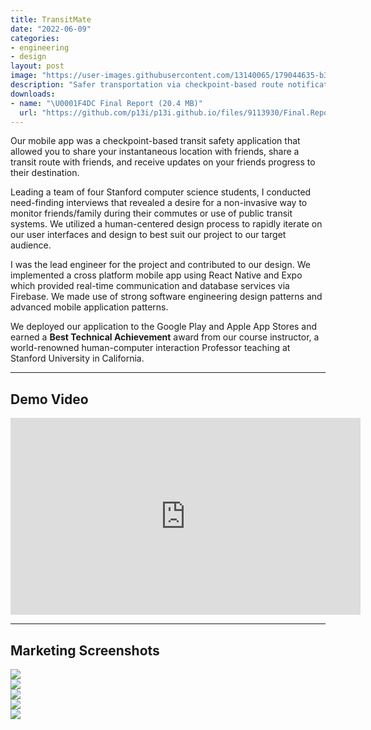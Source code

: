 ```yaml
---
title: TransitMate
date: "2022-06-09"
categories:
- engineering
- design
layout: post
image: "https://user-images.githubusercontent.com/13140065/179044635-b3fe8481-c5b3-49ce-8362-7a2c0b8df6aa.png"
description: "Safer transportation via checkpoint-based route notifications for friends and family"
downloads:
- name: "\U0001F4DC Final Report (20.4 MB)"
  url: "https://github.com/p13i/p13i.github.io/files/9113930/Final.Report.pdf"
---
```


Our mobile app was a checkpoint-based transit safety
application that allowed you to share your instantaneous
location with friends, share a transit route with friends,
and receive updates on your friends progress to their
destination.

Leading a team of four Stanford computer science students, I
conducted need-finding interviews that revealed a desire for
a non-invasive way to monitor friends/family during their
commutes or use of public transit systems. We utilized a
human-centered design process to rapidly iterate on our user
interfaces and design to best suit our project to our target
audience.

I was the lead engineer for the project and contributed to
our design. We implemented a cross platform mobile app using
React Native and Expo which provided real-time communication
and database services via Firebase. We made use of strong
software engineering design patterns and advanced mobile
application patterns.

We deployed our application to the Google Play and Apple App
Stores and earned a **Best Technical Achievement** award from
our course instructor, a world-renowned human-computer
interaction Professor teaching at Stanford University in
California.

---

## Demo Video

<iframe width="560" height="315" src="https://www.youtube.com/embed/cpBw7D-35Lg" title="YouTube video player" frameborder="0" allow="accelerometer; autoplay; clipboard-write; encrypted-media; gyroscope; picture-in-picture" allowfullscreen></iframe>
  
---

## Marketing Screenshots

<div class="row">
  <div class="col-4 mb-5">
    <img src="https://user-images.githubusercontent.com/13140065/179044638-c6dc45a4-4977-45a7-9d45-ae8a4ec4ee83.png"/>
  </div>
  <div class="col-4 mb-5">
    <img src="https://user-images.githubusercontent.com/13140065/179044635-b3fe8481-c5b3-49ce-8362-7a2c0b8df6aa.png"/>
  </div>
  <div class="col-4 mb-5">
    <img src="https://user-images.githubusercontent.com/13140065/179044631-521c8b35-6e95-4a75-8ff7-49a63edd9eca.png"/>
  </div>
  <div class="col-4 mb-5">
    <img src="https://user-images.githubusercontent.com/13140065/179044635-b3fe8481-c5b3-49ce-8362-7a2c0b8df6aa.png"/>
  </div>
  <div class="col-4 mb-5">
    <img src="https://user-images.githubusercontent.com/13140065/179044628-a6a2dbcb-5b50-4f9c-bf0b-e8578cf45a5c.png"/>
  </div>
</div>
